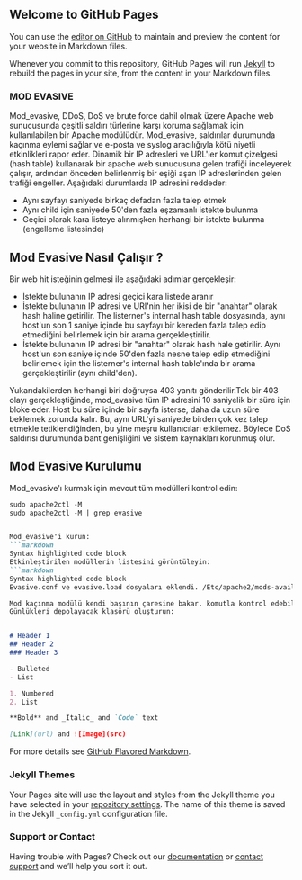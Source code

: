 ## Welcome to GitHub Pages

You can use the [editor on GitHub](https://github.com/besteelverdi/printf-HelloWorld-/edit/main/README.md) to maintain and preview the content for your website in Markdown files.

Whenever you commit to this repository, GitHub Pages will run [Jekyll](https://jekyllrb.com/) to rebuild the pages in your site, from the content in your Markdown files.

### MOD EVASIVE

Mod_evasive, DDoS, DoS ve brute force dahil olmak üzere Apache web sunucusunda çeşitli saldırı türlerine karşı koruma sağlamak için kullanılabilen bir Apache modülüdür. Mod_evasive, saldırılar durumunda kaçınma eylemi sağlar ve e-posta ve syslog aracılığıyla kötü niyetli etkinlikleri rapor eder. Dinamik bir IP adresleri ve URL'ler komut çizelgesi (hash table) kullanarak bir apache web sunucusuna gelen trafiği inceleyerek çalışır, ardından önceden belirlenmiş bir eşiği aşan IP adreslerinden gelen trafiği engeller. Aşağıdaki durumlarda IP adresini reddeder:
- Aynı sayfayı saniyede birkaç defadan fazla talep etmek
- Aynı child için saniyede 50'den fazla eşzamanlı istekte bulunma
- Geçici olarak kara listeye alınmışken herhangi bir istekte bulunma (engelleme listesinde)

## Mod Evasive Nasıl Çalışır ?
Bir web hit isteğinin gelmesi ile aşağıdaki adımlar gerçekleşir:
- İstekte bulunanın IP adresi geçici kara listede aranır
- İstekte bulunanın IP adresi ve URI'nin her ikisi de bir "anahtar" olarak hash haline getirilir. The listerner's internal hash table dosyasında, aynı host'un son 1 saniye içinde bu sayfayı bir kereden fazla talep edip etmediğini belirlemek için bir arama gerçekleştirilir.
- İstekte bulunanın IP adresi bir "anahtar" olarak hash hale getirilir. Aynı host'un son saniye içinde 50'den fazla nesne talep edip etmediğini belirlemek için the listerner's internal hash table'ında bir arama gerçekleştirilir (aynı child'den).

Yukarıdakilerden herhangi biri doğruysa 403 yanıtı gönderilir.Tek bir 403 olayı gerçekleştiğinde, mod_evasive tüm IP adresini 10 saniyelik bir süre için bloke eder. Host bu süre içinde bir sayfa isterse, daha da uzun süre beklemek zorunda kalır. Bu, aynı URL'yi saniyede birden çok kez talep etmekle tetiklendiğinden, bu yine meşru kullanıcıları etkilemez. Böylece DoS saldırısı durumunda bant genişliğini ve sistem kaynakları korunmuş olur. 

## Mod Evasive Kurulumu
Mod_evasive'ı kurmak için mevcut tüm modülleri kontrol edin:
```markdown 
sudo apache2ctl -M
sudo apache2ctl -M | grep evasive 


Mod_evasive'i kurun:
```markdown
Syntax highlighted code block
Etkinleştirilen modüllerin listesini görüntüleyin:
```markdown
Syntax highlighted code block
Evasive.conf ve evasive.load dosyaları eklendi. /Etc/apache2/mods-available/mod-evasive.conf dosyası modül yapılandırma yönergelerini içerir. /Etc/apache2/mods-available/mod-evasive.load dosyası, Apache2'ye modülü dosya sisteminde nerede bulacağını söyler.

Mod kaçınma modülü kendi başının çaresine bakar. komutla kontrol edebilirsiniz
Günlükleri depolayacak klasörü oluşturun:


# Header 1
## Header 2
### Header 3

- Bulleted
- List

1. Numbered
2. List

**Bold** and _Italic_ and `Code` text

[Link](url) and ![Image](src)
```

For more details see [GitHub Flavored Markdown](https://guides.github.com/features/mastering-markdown/).

### Jekyll Themes

Your Pages site will use the layout and styles from the Jekyll theme you have selected in your [repository settings](https://github.com/besteelverdi/printf-HelloWorld-/settings). The name of this theme is saved in the Jekyll `_config.yml` configuration file.

### Support or Contact

Having trouble with Pages? Check out our [documentation](https://docs.github.com/categories/github-pages-basics/) or [contact support](https://support.github.com/contact) and we’ll help you sort it out.
